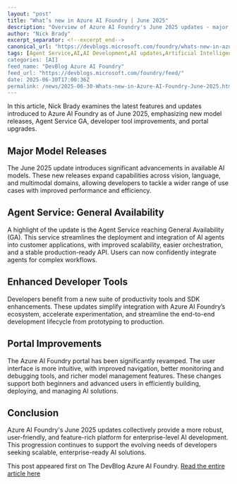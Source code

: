 ```yaml
---
layout: "post"
title: "What’s new in Azure AI Foundry | June 2025"
description: "Overview of Azure AI Foundry's June 2025 updates - major model releases, Agent Service GA, upgraded developer tools, and portal enhancements for improved AI development workflows."
author: "Nick Brady"
excerpt_separator: <!--excerpt_end-->
canonical_url: "https://devblogs.microsoft.com/foundry/whats-new-in-azure-ai-foundry-june-2025/"
tags: [Agent Service,AI,AI Development,AI updates,Artificial Intelligence,Azure AI Foundry,azure-openai,developer tools,Generative AI,model releases,portal improvements,What's New]
categories: [AI]
feed_name: "DevBlog Azure AI Foundry"
feed_url: "https://devblogs.microsoft.com/foundry/feed/"
date: 2025-06-30T17:00:36Z
permalink: /news/2025-06-30-Whats-new-in-Azure-AI-Foundry-June-2025.html
---
```


In this article, Nick Brady examines the latest features and updates introduced to Azure AI Foundry as of June 2025, emphasizing new model releases, Agent Service GA, developer tool improvements, and portal upgrades. <!--excerpt_end--> 

## Major Model Releases
The June 2025 update introduces significant advancements in available AI models. These new releases expand capabilities across vision, language, and multimodal domains, allowing developers to tackle a wider range of use cases with improved performance and efficiency.

## Agent Service: General Availability
A highlight of the update is the Agent Service reaching General Availability (GA). This service streamlines the deployment and integration of AI agents into customer applications, with improved scalability, easier orchestration, and a stable production-ready API. Users can now confidently integrate agents for complex workflows.

## Enhanced Developer Tools
Developers benefit from a new suite of productivity tools and SDK enhancements. These updates simplify integration with Azure AI Foundry’s ecosystem, accelerate experimentation, and streamline the end-to-end development lifecycle from prototyping to production.

## Portal Improvements
The Azure AI Foundry portal has been significantly revamped. The user interface is more intuitive, with improved navigation, better monitoring and debugging tools, and richer model management features. These changes support both beginners and advanced users in efficiently building, deploying, and managing AI solutions.

## Conclusion
Azure AI Foundry's June 2025 updates collectively provide a more robust, user-friendly, and feature-rich platform for enterprise-level AI development. This progression continues to support the evolving needs of developers seeking scalable, enterprise-ready AI solutions.

This post appeared first on The DevBlog Azure AI Foundry. [Read the entire article here](https://devblogs.microsoft.com/foundry/whats-new-in-azure-ai-foundry-june-2025/)

